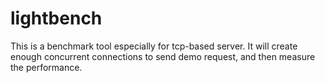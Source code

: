 lightbench
==========

This is a benchmark tool especially for tcp-based server. It will create enough concurrent connections to send demo request, and then measure the performance.

